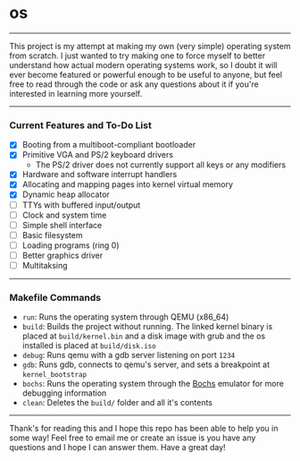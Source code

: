 # os

---

This project is my attempt at making my own (very simple) operating system from scratch. I just wanted to try making one to force myself to better understand how actual modern operating systems work, so I doubt it will ever become featured or powerful enough to be useful to anyone, but feel free to read through the code or ask any questions about it if you're interested in learning more yourself.

---

### Current Features and To-Do List
- [X] Booting from a multiboot-compliant bootloader
- [X] Primitive VGA and PS/2 keyboard drivers
  - The PS/2 driver does not currently support all keys or any modifiers
- [X] Hardware and software interrupt handlers
- [X] Allocating and mapping pages into kernel virtual memory
- [X] Dynamic heap allocator
- [ ] TTYs with buffered input/output
- [ ] Clock and system time
- [ ] Simple shell interface
- [ ] Basic filesystem
- [ ] Loading programs (ring 0)
- [ ] Better graphics driver
- [ ] Multitaksing

---

### Makefile Commands
- `run`: Runs the operating system through QEMU (x86_64)
- `build`: Builds the project without running. The linked kernel binary is placed at `build/kernel.bin` and a disk image with grub and the os installed is placed at `build/disk.iso`
- `debug`: Runs qemu with a gdb server listening on port `1234`
- `gdb`: Runs gdb, connects to qemu's server, and sets a breakpoint at `kernel_bootstrap`
- `bochs`: Runs the operating system through the [Bochs](https://bochs.sourceforge.io/) emulator for more debugging information
- `clean`: Deletes the `build/` folder and all it's contents

---

Thank's for reading this and I hope this repo has been able to help you in some way! Feel free to email me or create an issue is you have any questions and I hope I can answer them. Have a great day!